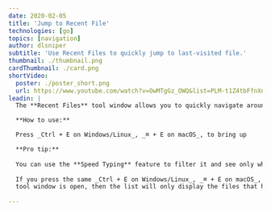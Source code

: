 ```yaml
---
date: 2020-02-05
title: 'Jump to Recent File'
technologies: [go]
topics: [navigation]
author: dlsniper
subtitle: 'Use Recent Files to quickly jump to last-visited file.'
thumbnail: ./thumbnail.png
cardThumbnail: ./card.png
shortVideo:
  poster: ./poster_short.png
  url: https://www.youtube.com/watch?v=OwMTgGz_OWQ&list=PLM-t1Z4tbFfnXnghmtk6WVz10_pivOw25&index=5&t=0s
leadin: |
  The **Recent Files** tool window allows you to quickly navigate around the recent open files list.

  **How to use:**

  Press _Ctrl + E on Windows/Linux_, _⌘ + E on macOS_, to bring up

  **Pro tip:**
  
  You can use the **Speed Typing** feature to filter it and see only what you need.
  
  If you press the same _Ctrl + E on Windows/Linux_, _⌘ + E on macOS_, shortcut while the **Recent Files**
  tool window is open, then the list will only display the files that have been changed recently.
  
---
```

